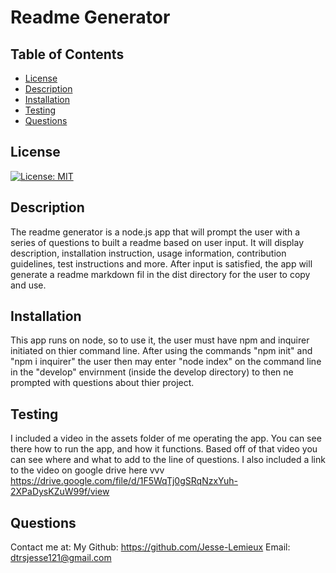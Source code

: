 # Readme Generator
## Table of Contents

* [License](#license)
* [Description](#description)
* [Installation](#installation)
* [Testing](#testing)
* [Questions](#questions)

## License
[![License: MIT](https://img.shields.io/badge/License-MIT-yellow.svg)](https://opensource.org/licenses/MIT)

## Description
  The readme generator is a node.js app that will prompt the user with a series of questions to built a readme based on user input. It will display description, installation instruction, usage information, contribution guidelines, test instructions and more. After input is satisfied, the app will generate a readme markdown fil in the dist directory for the user to copy and use.


## Installation
  This app runs on node, so to use it, the user must have npm and inquirer initiated on thier command line. After using the commands "npm init" and "npm i inquirer" the user then may enter "node index" on the command line in the "develop" envirnment (inside the develop directory) to then ne prompted with questions about thier project.

## Testing
  I included a video in the assets folder of me operating the app. You can see there how to run the app, and how it functions. Based off of that video you can see where and what to add to the line of questions. I also included a link to the video on google drive here vvv
  https://drive.google.com/file/d/1F5WqTj0gSRqNzxYuh-2XPaDysKZuW99f/view


## Questions
Contact me at:
My Github: https://github.com/Jesse-Lemieux
Email: dtrsjesse121@gmail.com
